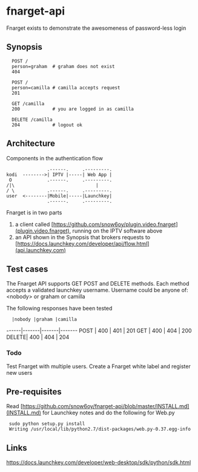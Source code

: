 # fnarget-api

Fnarget exists to demonstrate the awesomeness of password-less login

## Synopsis
```
  POST / 
  person=graham  # graham does not exist
  404

  POST / 
  person=camilla # camilla accepts request
  201

  GET /camilla
  200            # you are logged in as camilla

  DELETE /camilla
  204            # logout ok
```
## Architecture
Components in the authentication flow
```
               .------.     .---------.
kodi  -------->| IPTV |-----| Web App |         
 O             .------.     .---------.   
/|\                              |
/ \            .------.     .---------.            
user  <--------|Mobile|-----|Launchkey|
               .------.     .---------.
```
Fnarget is in two parts
1. a client called [https://github.com/snow6oy/plugin.video.fnarget](plugin.video.fnarget), running on the IPTV software above
1. an API shown in the Synopsis that brokers requests to [https://docs.launchkey.com/developer/api/flow.html](api.launchkey.com)

## Test cases
The Fnarget API supports GET POST and DELETE methods.
Each method accepts a validated launchkey username.
Username could be anyone of: &lt;nobody&gt; or graham or camilla

The following responses have been tested

      |nobody |graham |camilla
------|-------|-------|-------
POST  | 400   | 401   | 201
GET   | 400   | 404   | 200 
DELETE| 400   | 404   | 204

### Todo
Test Fnarget with multiple users. 
Create a Fnarget white label and register new users

## Pre-requisites
Read [https://github.com/snow6oy/fnarget-api/blob/master/INSTALL.md](INSTALL.md) for Launchkey notes and do the following for Web.py
```
 sudo python setup.py install
 Writing /usr/local/lib/python2.7/dist-packages/web.py-0.37.egg-info
```
## Links
https://docs.launchkey.com/developer/web-desktop/sdk/python/sdk.html